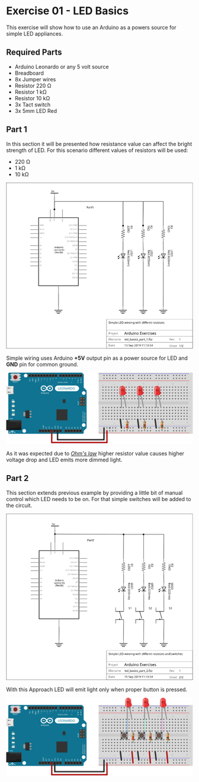 # Exercise 01 - LED Basics

This exercise will show how to use an Arduino as a powers source for simple LED appliances.

## Required Parts

* Arduino Leonardo or any 5 volt source
* Breadboard
* 8x Jumper wires
* Resistor 220 Ω
* Resistor 1 kΩ
* Resistor 10 kΩ
* 3x Tact switch
* 3x 5mm LED Red

## Part 1

In this section it will be presented how resistance value can affect the bright strength of LED. For this scenario different values of resistors will be used:

* 220 Ω
* 1 kΩ
* 10 kΩ

![Part 1 Schematics](led_basics_part_1_schem.svg)

Simple wiring uses Arduino **+5V** output pin as a power source for LED and **GND** pin for common ground.

![Part 1 Schematics](led_basics_part_1_bb.svg)

As it was expected due to *[Ohm's law](https://en.wikipedia.org/wiki/Ohm%27s_law)* higher resistor value causes higher voltage drop and LED emits more dimmed light.

## Part 2

This section extends previous example by providing a little bit of manual control which LED needs to be on. For that simple switches will be added to the circuit.

![Part 2 Schematics](led_basics_part_2_schem.svg)

With this Approach LED will emit light only when proper button is pressed.

![Part 1 Schematics](led_basics_part_2_bb.svg)
